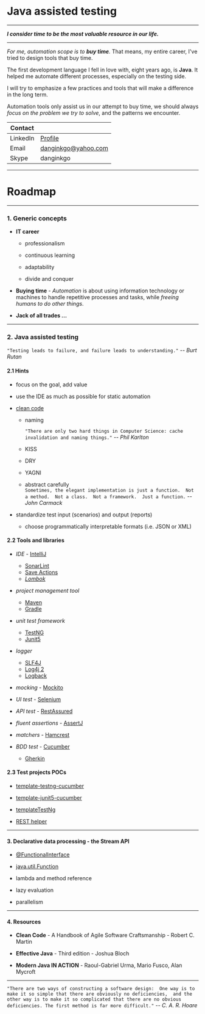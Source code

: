 # Java assisted testing

***

***I consider time to be the most valuable resource in our life.***

***

*For me, automation scope is to **buy time**.*
That means, my entire career,
I've tried to design tools that buy time.

The first development language I fell in love with, eight years ago, is **Java**.
It helped me automate different processes, especially on the testing side.

I will try to emphasize a few practices and tools that will make a difference in the long term.

Automation tools only assist us in our attempt to buy time,
we should always *focus on the problem we try to solve*, and the patterns we encounter.

| Contact  |                                                 |         
| ---      | ---                                             |
| LinkedIn | [Profile](https://www.linkedin.com/in/rusu-dan) |
| Email    | danginkgo@yahoo.com                             |
| Skype    | danginkgo                                       |

***

# Roadmap

***

### 1. Generic concepts
  
- **IT career** 
   
  - professionalism 
    
  - continuous learning 
      
  - adaptability  

  - divide and conquer
    

- **Buying time** - *Automation* is about using information technology 
    or machines to handle repetitive processes and tasks, 
    while *freeing humans to do other things*.


- **Jack of all trades ...**

***

### 2. Java assisted testing

`"Testing leads to failure, and failure leads to understanding."` *-- Burt Rutan*
 

#### 2.1 Hints

- focus on the goal, add value


- use the IDE as much as possible for static automation


- [clean code](./resource/clean_code.JPG)
  - naming
    
    `"There are only two hard things in Computer Science: cache invalidation and naming things."` *-- Phil Karlton*
  - KISS
  - DRY
  - YAGNI
  - abstract carefully  
  `Sometimes, the elegant implementation is just a function.  Not a method.  Not a class.  Not a framework.  Just a function.` *-- John Carmack* 



- standardize test input (scenarios) and output (reports)
  - choose programmatically interpretable formats (i.e. JSON or XML) 

#### 2.2 Tools and libraries

- *IDE* - [IntelliJ](https://www.jetbrains.com/idea/download/#section=windows)

  - [SonarLint](https://www.sonarlint.org/intellij)
  - [Save Actions](https://plugins.jetbrains.com/plugin/7642-save-actions)
  - *[Lombok](https://projectlombok.org/features/all)*

- *project management tool* 
  - [Maven](https://maven.apache.org/)
  - [Gradle](https://gradle.org/)


- *unit test framework*
  - [TestNG](https://testng.org/doc/)
  - [Junit5](https://junit.org/junit5/docs/current/user-guide/)


- *logger* 
  - [SLF4J](http://www.slf4j.org/)
  - [Log4j 2](https://logging.apache.org/log4j/2.x/)
  - [Logback](http://logback.qos.ch/)


- *mocking* - [Mockito](https://site.mockito.org/)
    

- *UI test* - [Selenium](https://www.selenium.dev/)


- *API test* - [RestAssured](https://rest-assured.io/) 


- *fluent assertions* - [AssertJ](https://joel-costigliola.github.io/assertj/)


- *matchers* - [Hamcrest](http://hamcrest.org/JavaHamcrest/)


- *BDD test* - [Cucumber](https://cucumber.io/)
  - [Gherkin](https://cucumber.io/docs/gherkin/reference/) 
  

#### 2.3 Test projects POCs

- [template-testng-cucumber](https://github.com/danrusu/template-testng-cucumber)


- [template-junit5-cucumber](https://github.com/danrusu/template-junit5-cucumber)


- [templateTestNg](https://github.com/danrusu/templateTestNG)


- [REST helper](https://github.com/danrusu/simple-calculator-javalin)

***

#### 3. Declarative data processing - the Stream API

- [@FunctionalInterface](https://docs.oracle.com/javase/8/docs/api/java/lang/FunctionalInterface.html)
  

- [java.util.Function](https://docs.oracle.com/javase/8/docs/api/java/util/function/package-summary.html)


- lambda and method reference


- lazy evaluation


- parallelism

***

#### 4. Resources

- **Clean Code** - A Handbook of Agile Software Craftsmanship - Robert C. Martin


- **Effective Java** - Third edition - Joshua Bloch


- **Modern Java IN ACTION** - Raoul-Gabriel Urma, Mario Fusco, Alan Mycroft

***

`"There are two ways of constructing a software design: 
One way is to make it so simple that there are obviously no deficiencies, 
and the other way is to make it so complicated that there are no obvious deficiencies.
The first method is far more difficult."` *-- C. A. R. Hoare*
